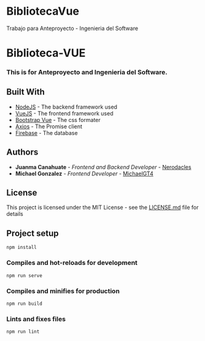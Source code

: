 # BibliotecaVue
Trabajo para Anteproyecto - Ingenieria del Software


# Biblioteca-VUE

### **This is for Anteproyecto and Ingenieria del Software.**


## Built With

* [NodeJS](https://nodejs.org/es/) - The backend framework used
* [VueJS](https://vuejs.org/) - The frontend framework used
* [Bootstrap Vue](https://bootstrap-vue.org/) - The css formater
* [Axios](https://github.com/axios/axios) - The Promise client
* [Firebase](https://firebase.google.com/) - The database

## Authors

* **Juanma Canahuate** - *Frontend and Backend Developer* - [Nerodacles](https://github.com/Nerodacles)
* **Michael Gonzalez** - *Frontend Developer* - [MichaelGT4](https://github.com/MichaelGT4)


## License

This project is licensed under the MIT License - see the [LICENSE.md](LICENSE) file for details



## Project setup
```
npm install
```

### Compiles and hot-reloads for development
```
npm run serve
```

### Compiles and minifies for production
```
npm run build
```

### Lints and fixes files
```
npm run lint
```
